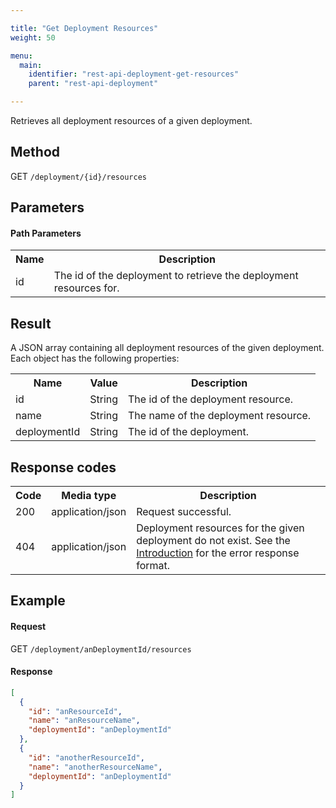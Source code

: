 ```yaml
---

title: "Get Deployment Resources"
weight: 50

menu:
  main:
    identifier: "rest-api-deployment-get-resources"
    parent: "rest-api-deployment"

---
```



Retrieves all deployment resources of a given deployment.


Method
------

GET `/deployment/{id}/resources`


Parameters
----------

#### Path Parameters

<table class="table table-striped">
  <tr>
    <th>Name</th>
    <th>Description</th>
  </tr>
  <tr>
    <td>id</td>
    <td>The id of the deployment to retrieve the deployment resources for.</td>
  </tr>
</table>


Result
------

A JSON array containing all deployment resources of the given deployment. Each
object has the following properties:

<table class="table table-striped">
  <tr>
    <th>Name</th>
    <th>Value</th>
    <th>Description</th>
  </tr>
  <tr>
    <td>id</td>
    <td>String</td>
    <td>The id of the deployment resource.</td>
  </tr>
  <tr>
    <td>name</td>
    <td>String</td>
    <td>The name of the deployment resource.</td>
  </tr>
  <tr>
    <td>deploymentId</td>
    <td>String</td>
    <td>The id of the deployment.</td>
  </tr>
</table>


Response codes
--------------

<table class="table table-striped">
  <tr>
    <th>Code</th>
    <th>Media type</th>
    <th>Description</th>
  </tr>
  <tr>
    <td>200</td>
    <td>application/json</td>
    <td>Request successful.</td>
  </tr>
  <tr>
    <td>404</td>
    <td>application/json</td>
    <td>Deployment resources for the given deployment do not exist. See the <a href="ref:#overview-introduction">Introduction</a> for the error response format.</td>
  </tr>
</table>


Example
-------

#### Request

GET `/deployment/anDeploymentId/resources`

#### Response

```json
[
  {
    "id": "anResourceId",
    "name": "anResourceName",
    "deploymentId": "anDeploymentId"
  },
  {
    "id": "anotherResourceId",
    "name": "anotherResourceName",
    "deploymentId": "anDeploymentId"
  }
]
```
